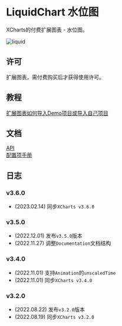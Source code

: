 # LiquidChart 水位图

XCharts的付费扩展图表 - 水位图。

![liquid](Documentation~/zh/img/liquid.png)

## 许可

扩展图表，需付费购买后才获得使用许可。

## 教程

[扩展图表如何导入Demo项目或导入自己项目](https://github.com/XCharts-Team/XCharts-Demo)

## 文档

[API](Documentation~/zh/api.md)  
[配置项手册](Documentation~/zh/configuration.md)  

## 日志

### v3.6.0

* (2023.02.14) 同步`XCharts v3.6.0`

### v3.5.0

* (2022.12.01) 发布`v3.5.0`版本
* (2022.11.27) 调整`Documentation`文档结构

### v3.4.0

* (2022.11.01) 支持`Animation`的`unscaledTime`
* (2022.11.01) 同步`XCharts v3.4.0`

### v3.2.0

* (2022.08.22) 发布`v3.2.0`版本
* (2022.08.19) 同步`XCharts v3.2.0`
